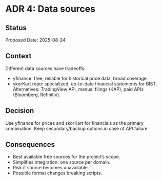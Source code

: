 # ADR 4: Data sources

## Status
Proposed
Date: 2025-08-24

## Context
Different data sources have tradeoffs:
- yfinance: free, reliable for historical price data, broad coverage.
- skorKart repo: specialized, up-to-date financial statements for BIST.
Alternatives: TradingView API, manual filings (KAP), paid APIs (Bloomberg, Refinitiv).

## Decision
Use yfinance for prices and skorKart for financials as the primary combination. Keep secondary/backup options in case of API failure.

## Consequences
- Best available free sources for the project’s scope.
- Simplifies integration: one source per domain.
- Risk if source becomes unavailable.
- Possible format changes breaking scripts.
